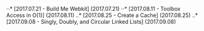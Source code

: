 
⋅⋅* [2017.07.21 - Build Me Webkit] (2017.07.21)
⋅⋅* [2017.08.11 - Toolbox Access in O(1)] (2017.08.11)
..* [2017.08.25 - Create a Cache] (2017.08.25)
..* [2017.09.08 - Singly, Doubly, and Circular Linked Lists] (2017.09.08)

